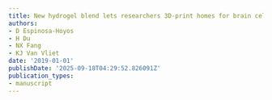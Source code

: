 ```yaml
---
title: New hydrogel blend lets researchers 3D-print homes for brain cells
authors:
- D Espinosa-Hoyos
- H Du
- NX Fang
- KJ Van Vliet
date: '2019-01-01'
publishDate: '2025-09-18T04:29:52.826091Z'
publication_types:
- manuscript
---
```


